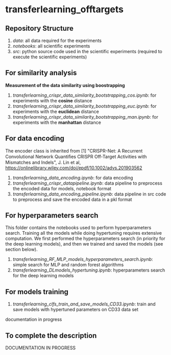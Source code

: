 # transferlearning_offtargets

## Repository Structure

1. _data_: all data required for the experiments
2. _notebooks_: all scientific experiments
3. _src_: python source code used in the scientific experiments (required to execute the scientific experiments)


## For similarity analysis

**Measurement of the data similarity using boostrapping**

1. _transferlearning_crispr_data_similarity_bootstrapping_cos.ipynb_: for experiments with the **cosine** distance
2. _transferlearning_crispr_data_similarity_bootstrapping_euc.ipynb_: for experiments with the **euclidean** distance
3. _transferlearning_crispr_data_similarity_bootstrapping_man.ipynb_: for experiments with the **manhattan** distance


## For data encoding 

The encoder class is inherited from [1] "CRISPR-Net: A Recurrent Convolutional Network Quantiﬁes CRISPR Off-Target Activities with Mismatches and Indels", J. Lin et al, https://onlinelibrary.wiley.com/doi/epdf/10.1002/advs.201903562

1. _transferlearning_data_encoding.ipynb_: for data encoding
2. _transferlearning_crispr_datapipeline.ipynb_: data pipeline to preprocess the encoded data for models, notebook format
3. _transferlearning_data_encoding_pipeline.ipynb_: data pipeline in src code to preprocess and save the encoded data in a pkl format


## For hyperparameters search 

This folder contains the notebooks used to perform hyperparameters search. 
Training all the models while doing hypertuning requires extensive computation.
We first performed the hyperparameters search (in priority for the deep learning models), and then we trained and saved the models (see section below).

1. _transferlearning_RF_MLP_models_hyperparameters_search.ipynb_: simple search for MLP and random forest algorithms
2. _transferlearning_DLmodels_hypertuning.ipynb_: hyperparameters search for the deep learning models


## For models training

1. _transferlearning_clfs_train_and_save_models_CD33.ipynb_: train and save models with hypertuned parameters on CD33 data set

documentation in progress


## To complete the description

DOCUMENTATION IN PROGRESS

